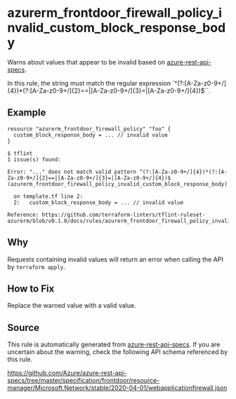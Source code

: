 <!--- This file generated by `tools/apispec-rule-gen/main.go`. DO NOT EDIT --->

# azurerm_frontdoor_firewall_policy_invalid_custom_block_response_body

Warns about values that appear to be invalid based on [azure-rest-api-specs](https://github.com/Azure/azure-rest-api-specs).

In this rule, the string must match the regular expression `^(?:[A-Za-z0-9+/]{4})*(?:[A-Za-z0-9+/]{2}==|[A-Za-z0-9+/]{3}=|[A-Za-z0-9+/]{4})$``.

## Example

```hcl
resource "azurerm_frontdoor_firewall_policy" "foo" {
  custom_block_response_body = ... // invalid value
}
```

```
$ tflint
1 issue(s) found:

Error: "..." does not match valid pattern ^(?:[A-Za-z0-9+/]{4})*(?:[A-Za-z0-9+/]{2}==|[A-Za-z0-9+/]{3}=|[A-Za-z0-9+/]{4})$ (azurerm_frontdoor_firewall_policy_invalid_custom_block_response_body)

  on template.tf line 2:
  2:   custom_block_response_body = ... // invalid value

Reference: https://github.com/terraform-linters/tflint-ruleset-azurerm/blob/v0.1.0/docs/rules/azurerm_frontdoor_firewall_policy_invalid_custom_block_response_body.md

```

## Why

Requests containing invalid values will return an error when calling the API by `terraform apply`.

## How to Fix

Replace the warned value with a valid value.

## Source

This rule is automatically generated from [azure-rest-api-specs](https://github.com/Azure/azure-rest-api-specs). If you are uncertain about the warning, check the following API schema referenced by this rule.

https://github.com/Azure/azure-rest-api-specs/tree/master/specification/frontdoor/resource-manager/Microsoft.Network/stable/2020-04-01/webapplicationfirewall.json
